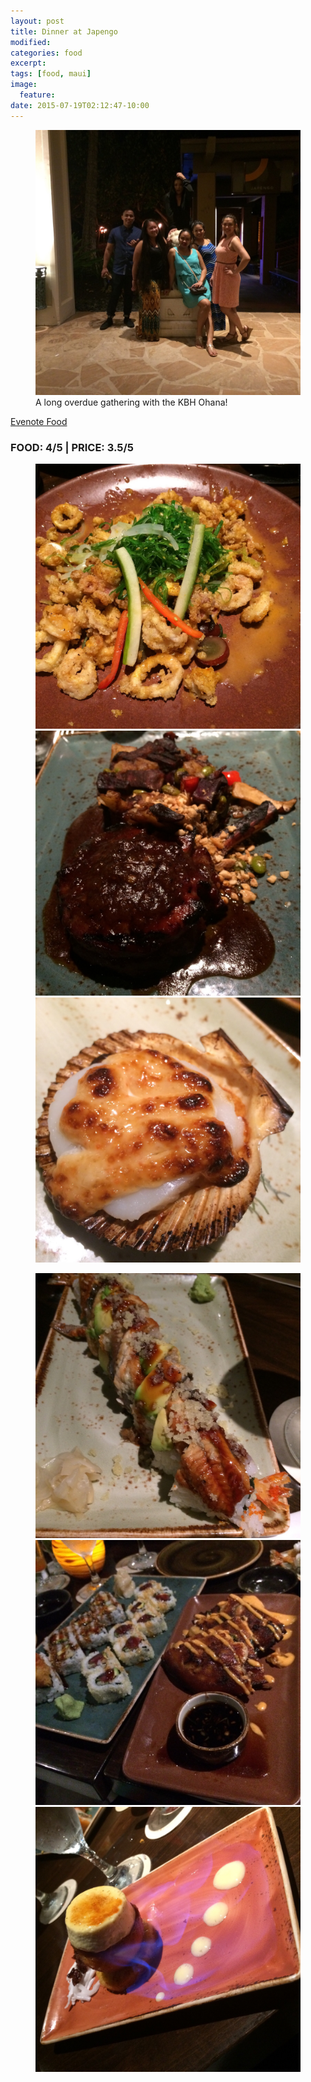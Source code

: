 ```yaml
---
layout: post
title: Dinner at Japengo
modified:
categories: food
excerpt:
tags: [food, maui]
image:
  feature:
date: 2015-07-19T02:12:47-10:00
---
```


<figure>
	<img src="/images/japengo-kbh.jpg">
	<figcaption>A long overdue gathering with the KBH Ohana!</figcaption>
</figure>

<a href="https://www.evernote.com/shard/s19/sh/ae9dea7d-a5da-48a9-97d5-1bbfdd11b527/8baabce240040d85">Evenote Food</a>

### FOOD: 4/5 | PRICE: 3.5/5
<figure class="third">
		<img src="/images/japengo1.jpg">
	<img src="/images/japengo2.jpg">
	<img src="/images/japengo3.jpg">
</figure>
<figure class="third">
	<img src="/images/japengo4.jpg">
	<img src="/images/japengo5.jpg">
	<img src="/images/japengo6.jpg">
</figure>